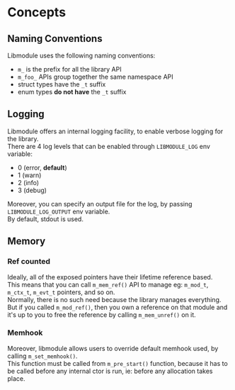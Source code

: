 # Concepts

## Naming Conventions

Libmodule uses the following naming conventions:  
* `m_` is the prefix for all the library API
* `m_foo_` APIs group together the same namespace API
* struct types have the `_t` suffix
* enum types **do not have** the `_t` suffix

## Logging

Libmodule offers an internal logging facility, to enable verbose logging for the library.  
There are 4 log levels that can be enabled through `LIBMODULE_LOG` env variable:
* 0 (error, **default**)
* 1 (warn)
* 2 (info)
* 3 (debug)

Moreover, you can specify an output file for the log, by passing `LIBMODULE_LOG_OUTPUT` env variable.  
By default, stdout is used.

## Memory

### Ref counted

Ideally, all of the exposed pointers have their lifetime reference based.  
This means that you can call `m_mem_ref()` API to manage eg: `m_mod_t`, `m_ctx_t`, `m_evt_t` pointers, and so on.  
Normally, there is no such need because the library manages everything.  
But if you called `m_mod_ref()`, then you own a reference on that module and it's up to you to free the reference by calling `m_mem_unref()` on it.  

### Memhook

Moreover, libmodule allows users to override default memhook used, by calling `m_set_memhook()`.  
This function must be called from `m_pre_start()` function, because it has to be called before any internal ctor is run, ie: before any allocation takes place.  
